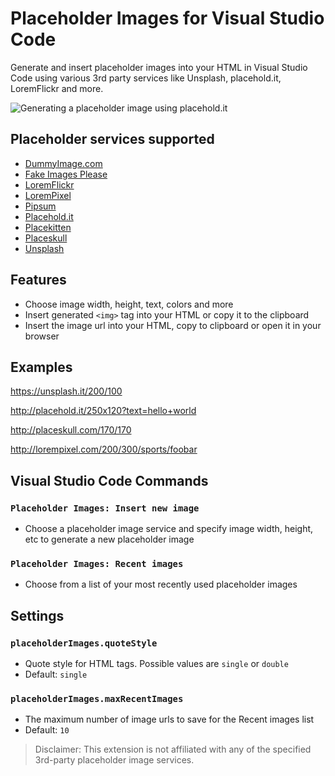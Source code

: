 # Placeholder Images for Visual Studio Code

Generate and insert placeholder images into your HTML in Visual Studio Code using various 3rd party services like Unsplash, placehold.it, LoremFlickr and more.

![Generating a placeholder image using placehold.it](https://github.com/Jakobud/vscode-placeholder-images/raw/master/images/example.gif)

## Placeholder services supported
- [DummyImage.com](https://dummyimage.com/)
- [Fake Images Please](https://fakeimg.pl)
- [LoremFlickr](http://loremflickr.com)
- [LoremPixel](http://lorempixel.com)
- [Pipsum](http://pipsum.com)
- [Placehold.it](http://placehold.it)
- [Placekitten](http://placekitten.com)
- [Placeskull](http://placeskull.com)
- [Unsplash](https://unsplash.it/)

## Features
- Choose image width, height, text, colors and more
- Insert generated `<img>` tag into your HTML or copy it to the clipboard
- Insert the image url into your HTML, copy to clipboard or open it in your browser

## Examples

https://unsplash.it/200/100

http://placehold.it/250x120?text=hello+world

http://placeskull.com/170/170

http://lorempixel.com/200/300/sports/foobar

## Visual Studio Code Commands

### `Placeholder Images: Insert new image`

- Choose a placeholder image service and specify image width, height, etc to generate a new placeholder image

### `Placeholder Images: Recent images`

- Choose from a list of your most recently used placeholder images

## Settings

### `placeholderImages.quoteStyle`

- Quote style for HTML tags. Possible values are `single` or `double`
- Default: `single`

### `placeholderImages.maxRecentImages`

- The maximum number of image urls to save for the Recent images list
- Default: `10`

> Disclaimer: This extension is not affiliated with any of the specified 3rd-party placeholder image services.